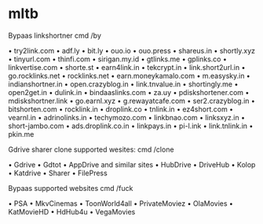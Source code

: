 # mltb

Bypaas linkshortner cmd /by

• try2link.com
• adf.ly
• bit.ly
• ouo.io
• ouo.press
• shareus.in
• shortly.xyz
• tinyurl.com
• thinfi.com
• sirigan.my.id
• gtlinks.me
• gplinks.co
• linkvertise.com
• shorte.st
• earn4link.in
• tekcrypt.in
• link.short2url.in
• go.rocklinks.net
• rocklinks.net
• earn.moneykamalo.com
• m.easysky.in
• indianshortner.in
• open.crazyblog.in
• link.tnvalue.in
• shortingly.me
• open2get.in
• dulink.in
• bindaaslinks.com
• za.uy
• pdiskshortener.com
• mdiskshortner.link
• go.earnl.xyz
• g.rewayatcafe.com
• ser2.crazyblog.in
• bitshorten.com
• rocklink.in
• droplink.co
• tnlink.in
• ez4short.com
• vearnl.in
• adrinolinks.in
• techymozo.com
• linkbnao.com
• linksxyz.in
• short-jambo.com
• ads.droplink.co.in
• linkpays.in
• pi-l.ink
• link.tnlink.in
• pkin.me


Gdrive sharer clone supported wesites:
cmd /clone


• Gdrive
• Gdtot
• AppDrive and similar sites
• HubDrive
• DriveHub
• Kolop
• Katdrive
• Sharer
• FilePress

Bypaas supported websites
cmd /fuck


• PSA
• MkvCinemas
• ToonWorld4all
• PrivateMoviez
• OlaMovies
• KatMovieHD
• HdHub4u
• VegaMovies
